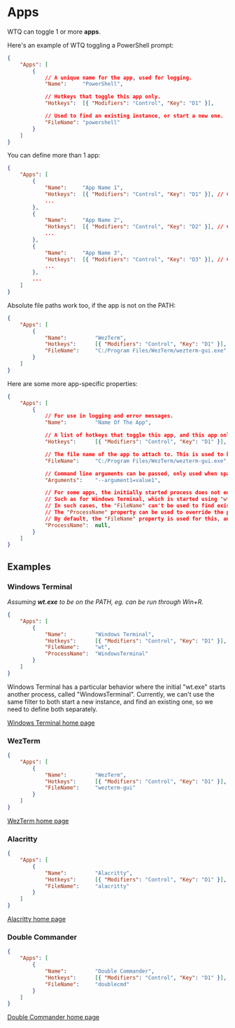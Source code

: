 # Apps

WTQ can toggle 1 or more **apps**.

Here's an example of WTQ toggling a PowerShell prompt:

```json
{
	"Apps": [
		{
			// A unique name for the app, used for logging.
			"Name":		"PowerShell",

			// Hotkeys that toggle this app only.
			"Hotkeys":	[{ "Modifiers": "Control", "Key": "D1" }],

			// Used to find an existing instance, or start a new one.
			"FileName":	"powershell"
		}
	]
}
```

You can define more than 1 app:

```json
{
	"Apps": [
		{
			"Name":		"App Name 1",
			"Hotkeys":	[{ "Modifiers": "Control", "Key": "D1" }], // Ctrl + 1
			...
		},
		{
			"Name":		"App Name 2",
			"Hotkeys":	[{ "Modifiers": "Control", "Key": "D2" }], // Ctrl + 2
			...
		},
		{
			"Name":		"App Name 3",
			"Hotkeys":	[{ "Modifiers": "Control", "Key": "D3" }], // Ctrl + 3
			...
		},
		...
	]
}
```

Absolute file paths work too, if the app is not on the PATH:

```json
{
	"Apps": [
		{
			"Name":			"WezTerm",
			"Hotkeys":		[{ "Modifiers": "Control", "Key": "D1" }],
			"FileName":		"C:/Program Files/WezTerm/wezterm-gui.exe"
		}
	]
}
```

Here are some more app-specific properties:

```json
{
	"Apps": [
		{
			// For use in logging and error messages.
			"Name":			"Name Of The App",

			// A list of hotkeys that toggle this app, and this app only.
			"Hotkeys":		[{ "Modifiers": "Control", "Key": "D1" }],

			// The file name of the app to attach to. This is used to both find an existing instance of an already running app, and for starting a new one.
			"FileName":		"C:/Program Files/WezTerm/wezterm-gui.exe",

			// Command line arguments can be passed, only used when spawning new app instances.
			"Arguments":	"--argument1=value1",

			// For some apps, the initially started process does not equal the ultimately running process name.
			// Such as for Windows Terminal, which is started using "wt.exe", but then runs using "WindowsTerminal.exe".
			// In such cases, the "FileName" can't be used to find existing processes.
			// The "ProcessName" property can be used to override the process name that is used when looking for existing processes.
			// By default, the "FileName" property is used for this, and "ProcessName" remains null.
			"ProcessName":	null,
		}
	]
}
```

## Examples

### Windows Terminal

*Assuming **wt.exe** to be on the PATH, eg. can be run through Win+R.*

```json
{
	"Apps": [
		{
			"Name":			"Windows Terminal",
			"Hotkeys":		[{ "Modifiers": "Control", "Key": "D1" }],
			"FileName":		"wt",
			"ProcessName":	"WindowsTerminal"
		}
	]
}
```

Windows Terminal has a particular behavior where the initial "wt.exe" starts another process, called "WindowsTerminal". Currently, we can't use the same filter to both start a new instance, and find an existing one, so we need to define both separately.

[Windows Terminal home page](https://learn.microsoft.com/en-us/windows/terminal/install)

### WezTerm

```json
{
	"Apps": [
		{
			"Name":			"WezTerm",
			"Hotkeys":		[{ "Modifiers": "Control", "Key": "D1" }],
			"FileName":		"wezterm-gui"
		}
	]
}
```

[WezTerm home page](https://wezfurlong.org/wezterm/index.html)

### Alacritty

```json
{
	"Apps": [
		{
			"Name":			"Alacritty",
			"Hotkeys":		[{ "Modifiers": "Control", "Key": "D1" }],
			"FileName":		"alacritty"
		}
	]
}
```

[Alacritty home page](https://alacritty.org/)

### Double Commander

```json
{
	"Apps": [
		{
			"Name":			"Double Commander",
			"Hotkeys":		[{ "Modifiers": "Control", "Key": "D1" }],
			"FileName":		"doublecmd"
		}
	]
}
```

[Double Commander home page](https://doublecommander.com/)

